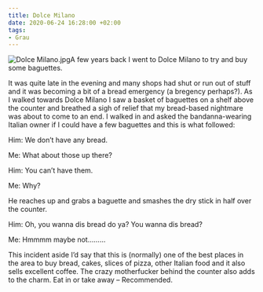 ```yaml
---
title: Dolce Milano
date: 2020-06-24 16:28:00 +02:00
tags:
- Grau
---
```




![Dolce Milano.jpg](/uploads/Dolce%20Milano.jpg)A few years back I went to Dolce Milano to try and buy some baguettes.

It was quite late in the evening and many shops had shut or run out of stuff and it was becoming a bit of a bread emergency (a bregency perhaps?). As I walked towards Dolce Milano I saw a basket of baguettes on a shelf above the counter and breathed a sigh of relief that my bread-based nightmare was about to come to an end. I walked in and asked the bandanna-wearing Italian owner if I could have a few baguettes and this is what followed:

Him: We don’t have any bread.

Me: What about those up there?

Him: You can’t have them.

Me: Why?

He reaches up and grabs a baguette and smashes the dry stick in half over the counter.

Him: Oh, you wanna dis bread do ya? You wanna dis bread?

Me: Hmmmm maybe not………

This incident aside I’d say that this is (normally) one of the best places in the area to buy bread, cakes, slices of pizza, other Italian food and it also sells excellent coffee. The crazy motherfucker behind the counter also adds to the charm. Eat in or take away – Recommended. 